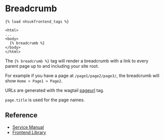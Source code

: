 # Breadcrumb

```django
{% load nhsukfrontend_tags %}

<html>
...
<body>
  {% breadcrumb %}
</body>
</html>
```

The `{% breadcrumb %}` tag will render a breadcrumb with a link to every parent
page up to and including your site root.

For example if you have a page at `/page1/page2/page3/`, the breadcrumb will
show `Home > Page1 > Page2`.

URLs are generated with the wagtail [pageurl](http://docs.wagtail.io/en/v2.0/topics/writing_templates.html#pageurl)
tag.

`page.title` is used for the page names.

## Reference

* [Service Manual](https://beta.nhs.uk/service-manual/styles-components-patterns/back-link)
* [Frontend Library](https://github.com/nhsuk/nhsuk-frontend/tree/master/packages/components/back-link)
